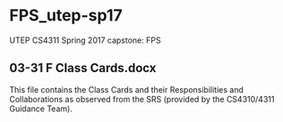 # FPS_utep-sp17
UTEP CS4311 Spring 2017 capstone: FPS

## 03-31 F Class Cards.docx
This file contains the Class Cards and their Responsibilities and Collaborations as observed from the SRS (provided by the CS4310/4311 Guidance Team).